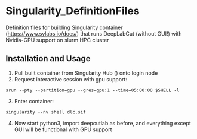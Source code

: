 # Singularity_DefinitionFiles
Definition files for building Singularity container (https://www.sylabs.io/docs/) that runs DeepLabCut (without GUI!) with Nvidia-GPU support on slurm HPC cluster

## Installation and Usage
1. Pull built container from Singularity Hub () onto login node
2. Request interactive session with gpu support:
```
srun --pty --partition=gpu --gres=gpu:1 --time=05:00:00 $SHELL -l
```
3. Enter container:
```
singularity --nv shell dlc.sif
```
4. Now start python3, import deepcutlab as before, and everything except GUI will be functional with GPU support
